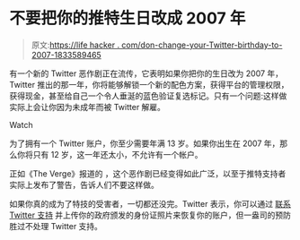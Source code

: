 # 不要把你的推特生日改成 2007 年

> 原文:[https://life hacker . com/don-change-your-Twitter-birthday-to-2007-1833589465](https://lifehacker.com/dont-change-your-twitter-birthday-to-2007-1833589465)

有一个新的 Twitter 恶作剧正在流传，它表明如果你把你的生日改为 2007 年，Twitter 推出的那一年，你将能够解锁一个新的配色方案，获得平台的管理权限，获得现金，甚至给自己一个令人垂涎的蓝色验证复选标记。只有一个问题:这样做实际上会让你因为未成年而被 Twitter 解雇。

Watch

为了拥有一个 Twitter 账户，你至少需要年满 13 岁。如果你出生在 2007 年，那么你将只有 12 岁，这一年还太小，不允许有一个帐户。

正如《The Verge》报道的 ，这个恶作剧已经变得如此广泛，以至于推特支持者实际上发布了警告，告诉人们不要这样做。

如果你真的成为了特技的受害者，一切都还没完。Twitter 表示，你可以通过 [联系 Twitter 支持](https://help.twitter.com/en/contact-us) 并上传你的政府颁发的身份证照片来恢复你的账户，但一盎司的预防胜过不处理 Twitter 支持。